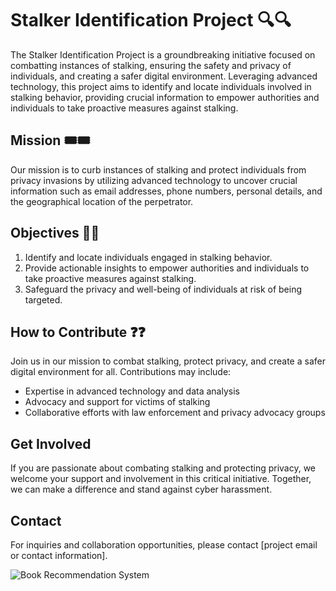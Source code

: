 # Stalker Identification Project 🔍🔍

The Stalker Identification Project is a groundbreaking initiative focused on combatting instances of stalking, ensuring the safety and privacy of individuals, and creating a safer digital environment. Leveraging advanced technology, this project aims to identify and locate individuals involved in stalking behavior, providing crucial information to empower authorities and individuals to take proactive measures against stalking.

## Mission 🎟️🎟️
Our mission is to curb instances of stalking and protect individuals from privacy invasions by utilizing advanced technology to uncover crucial information such as email addresses, phone numbers, personal details, and the geographical location of the perpetrator.

## Objectives 🎯🎯
1. Identify and locate individuals engaged in stalking behavior.
2. Provide actionable insights to empower authorities and individuals to take proactive measures against stalking.
3. Safeguard the privacy and well-being of individuals at risk of being targeted.

## How to Contribute ❓❓
Join us in our mission to combat stalking, protect privacy, and create a safer digital environment for all. Contributions may include:
- Expertise in advanced technology and data analysis
- Advocacy and support for victims of stalking
- Collaborative efforts with law enforcement and privacy advocacy groups

## Get Involved
If you are passionate about combating stalking and protecting privacy, we welcome your support and involvement in this critical initiative. Together, we can make a difference and stand against cyber harassment.

## Contact
For inquiries and collaboration opportunities, please contact [project email or contact information].



![Book Recommendation System](https://encrypted-tbn0.gstatic.com/images?q=tbn:ANd9GcSS4UJP8NHuKjQ34J-SqrUsOkUn4LgI4TQwFA3vAtqkvw&shere)


